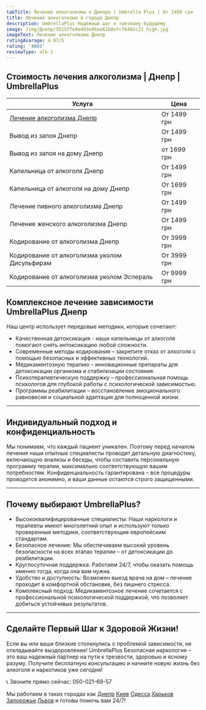 ```yaml
---
tabTitle: Лечение алкоголизма в Днепре | Umbrella Plus | От 1499 грн
title: Лечение алкоголизма в городе Днепр
description: UmbrellaPlus Надёжный шаг к трезвому будущему
image: /img/Днепр/3515ffe0e493e05ee61b8efc76482c21_high.jpg
imageText: Лечение алкоголизма Днепр
ratingAvarage: 4.97/5
rating: '4865'
reviewType: alk-1
---
```


## Стоимость лечения алкоголизма | Днепр | UmbrellaPlus

| Услуга                                                  | Цена        |
| ------------------------------------------------------- | ----------- |
| [Лечение алкоголизма Днепр](lechenie-alkogolizma-dnepr) | От 1499 грн |
| Вывод из запоя Днепр                                    | От 1499 грн |
| Вывод из запоя на дому Днепр                            | от 1699 грн |
| Капельница от алкоголя Днепр                            | От 1499 грн |
| Капельница от алкоголя на дому Днепр                    | От 1699 грн |
| Лечение пивного алкоголизма Днепр                       | От 1499 грн |
| Лечение женского алкоголизма Днепр                      | От 1499 грн |
| Кодирование от алкоголизма Днепр                        | От 3999 грн |
| Кодирование от алкоголизма уколом Дисульфирам           | От 3999 грн |
| Кодирование от алкоголизма уколом Эспераль              | От 9999 грн |

## Комплексное лечение зависимости UmbrellaPlus Днепр

Наш центр использует передовые методики, которые сочетают:

* Качественная детоксикация - наши капельницы от алкоголя помогают снять интоксикацию любой сложности.
* Современные методы кодирования – закрепите отказ от алкоголя с помощью безопасных и эффективных технологий.
* Медикаментозную терапию – инновационные препараты для детоксикации организма и стабилизации состояния.
* Психотерапевтическую поддержку – профессиональная помощь психологов для глубокой работы с психологической зависимостью.
* Программы реабилитации – восстановление эмоционального равновесия и социальной адаптация для полноценной жизни.

***

## Индивидуальный подход и конфиденциальность

Мы понимаем, что каждый пациент уникален. Поэтому перед началом лечения наши опытные специалисты проводят детальную диагностику, включающую анализы и беседы, чтобы составить персональную программу терапии, максимально соответствующую вашим потребностям.
 Конфиденциальность гарантирована – все процедуры проводятся анонимно, и ваши данные остаются строго защищенными.

***

## Почему выбирают UmbrellaPlus?

* Высококвалифицированные специалисты: Наши наркологи и терапевты имеют многолетний опыт и используют только проверенные методики, соответствующие европейским стандартам.
* Безопасное лечение: Мы обеспечиваем высокий уровень безопасности на всех этапах терапии – от детоксикации до реабилитации.
* Круглосуточная поддержка: Работаем 24/7, чтобы оказать помощь именно тогда, когда она вам нужна.
* Удобство и доступность: Возможен выезд врача на дом – лечение проходит в комфортной обстановке, без лишнего стресса.
* Комплексный подход: Медикаментозное лечение сочетается с профессиональной психологической поддержкой, что позволяет добиться устойчивых результатов.

***

## Сделайте Первый Шаг к Здоровой Жизни!

Если вы или ваши близкие столкнулись с проблемой зависимости, не откладывайте выздоровление! UmbrellaPlus Безопасная наркология – это ваш надежный партнер на пути к трезвости, здоровью и ясному разуму.
 Получите бесплатную консультацию и начните новую жизнь без алкоголя и наркотиков уже сегодня!

📞 Звоните прямо сейчас: 050-021-69-57

Мы работаем в таких городах как [Днепр](https://umbrella-plus.com.ua/dnepr/) [Киев](https://umbrella-plus.com.ua/kiev/) [Одесса](https://umbrella-plus.com.ua/lechenie-alc/) [Харьков](https://umbrella-plus.com.ua/kharkiv/) [Запорожье](https://umbrella-plus.com.ua/zaporozie/) [Львов](https://umbrella-plus.com.ua/lviv/) и готовы помочь вам 24/7!
